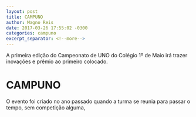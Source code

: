 ```yaml
---
layout: post
title: CAMPUNO
author: Magno Reis
date: 2017-03-26 17:55:02 -0300
categories: campuno
excerpt_separator: <!--more-->
---
```


A primeira edição do Campeonato de UNO do Colégio 1º de Maio irá trazer inovações e prêmio ao primeiro colocado.
<!--more-->

# CAMPUNO

O evento foi criado no  ano passado quando a turma se reunia para passar o tempo, sem competição alguma,
